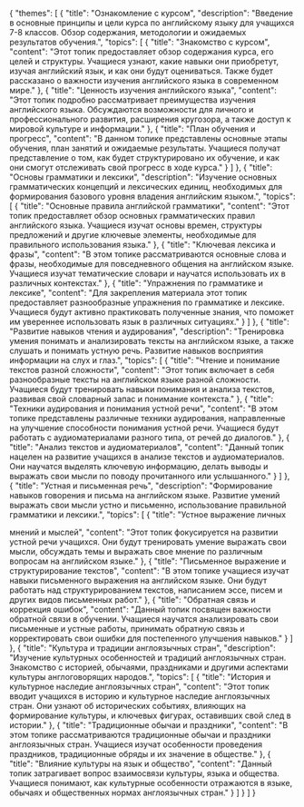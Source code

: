 
{
    "themes": [
        {
            "title": "Ознакомление с курсом",
            "description": "Введение в основные принципы и цели курса по английскому языку для учащихся 7-8 классов. Обзор содержания, методологии и ожидаемых результатов обучения.",
            "topics": [
                {
                    "title": "Знакомство с курсом",
                    "content": "Этот топик предоставляет обзор содержания курса, его целей и структуры. Учащиеся узнают, какие навыки они приобретут, изучая английский язык, и как они будут оцениваться. Также будет рассказано о важности изучения английского языка в современном мире."
                },
                {
                    "title": "Ценность изучения английского языка",
                    "content": "Этот топик подробно рассматривает преимущества изучения английского языка. Обсуждаются возможности для личного и профессионального развития, расширения кругозора, а также доступ к мировой культуре и информации."
                },
                {
                    "title": "План обучения и прогресс",
                    "content": "В данном топике представлены основные этапы обучения, план занятий и ожидаемые результаты. Учащиеся получат представление о том, как будет структурировано их обучение, и как они смогут отслеживать свой прогресс в ходе курса."
                }
            ]
        },
        {
            "title": "Основы грамматики и лексики",
            "description": "Изучение основных грамматических концепций и лексических единиц, необходимых для формирования базового уровня владения английским языком.",
            "topics": [
                {
                    "title": "Основные правила английской грамматики",
                    "content": "Этот топик предоставляет обзор основных грамматических правил английского языка. Учащиеся изучат основы времен, структуры предложений и другие ключевые элементы, необходимые для правильного использования языка."
                },
                {
                    "title": "Ключевая лексика и фразы",
                    "content": "В этом топике рассматриваются основные слова и фразы, необходимые для повседневного общения на английском языке. Учащиеся изучат тематические словари и научатся использовать их в различных контекстах."
                },
                {
                    "title": "Упражнения по грамматике и лексике",
                    "content": "Для закрепления материала этот топик предоставляет разнообразные упражнения по грамматике и лексике. Учащиеся будут активно практиковать полученные знания, что поможет им увереннее использовать язык в различных ситуациях."
                }
            ]
        },
        {
            "title": "Развитие навыков чтения и аудирования",
            "description": "Тренировка умения понимать и анализировать тексты на английском языке, а также слушать и понимать устную речь. Развитие навыков восприятия информации на слух и глаз.",
            "topics": [
                {
                    "title": "Чтение и понимание текстов разной сложности",
                    "content": "Этот топик включает в себя разнообразные тексты на английском языке разной сложности. Учащиеся будут тренировать навыки понимания и анализа текстов, развивая свой словарный запас и понимание контекста."
                },
                {
                    "title": "Техники аудирования и понимания устной речи",
                    "content": "В этом топике представлены различные техники аудирования, направленные на улучшение способности понимания устной речи. Учащиеся будут работать с аудиоматериалами разного типа, от речей до диалогов."
                },
                {
                    "title": "Анализ текстов и аудиоматериалов",
                    "content": "Данный топик нацелен на развитие учащихся в анализе текстов и аудиоматериалов. Они научатся выделять ключевую информацию, делать выводы и выражать свои мысли по поводу прочитанного или услышанного."
                }
            ]
        },
        {
            "title": "Устная и письменная речь",
            "description": "Формирование навыков говорения и письма на английском языке. Развитие умений выражать свои мысли устно и письменно, использование правильной грамматики и лексики.",
            "topics": [
                {
                    "title": "Устное выражение личных

 мнений и мыслей",
                    "content": "Этот топик фокусируется на развитии устной речи учащихся. Они будут тренировать умение выражать свои мысли, обсуждать темы и выражать свое мнение по различным вопросам на английском языке."
                },
                {
                    "title": "Письменное выражение и структурирование текстов",
                    "content": "В этом топике учащиеся изучат навыки письменного выражения на английском языке. Они будут работать над структурированием текстов, написанием эссе, писем и других видов письменных работ."
                },
                {
                    "title": "Обратная связь и коррекция ошибок",
                    "content": "Данный топик посвящен важности обратной связи в обучении. Учащиеся научатся анализировать свои письменные и устные работы, принимать обратную связь и корректировать свои ошибки для постепенного улучшения навыков."
                }
            ]
        },
        {
            "title": "Культура и традиции англоязычных стран",
            "description": "Изучение культурных особенностей и традиций англоязычных стран. Знакомство с историей, обычаями, праздниками и другими аспектами культуры англоговорящих народов.",
            "topics": [
                {
                    "title": "История и культурное наследие англоязычных стран",
                    "content": "Этот топик вводит учащихся в историю и культурное наследие англоязычных стран. Они узнают об исторических событиях, влияющих на формирование культуры, и ключевых фигурах, оставивших свой след в истории."
                },
                {
                    "title": "Традиционные обычаи и праздники",
                    "content": "В этом топике рассматриваются традиционные обычаи и праздники англоязычных стран. Учащиеся изучат особенности проведения праздников, традиционные обряды и их значение в обществе."
                },
                {
                    "title": "Влияние культуры на язык и общество",
                    "content": "Данный топик затрагивает вопрос взаимосвязи культуры, языка и общества. Учащиеся понимают, как культурные особенности отражаются в языке, обычаях и общественных нормах англоязычных стран."
                }
            ]
        }
    ]
}
